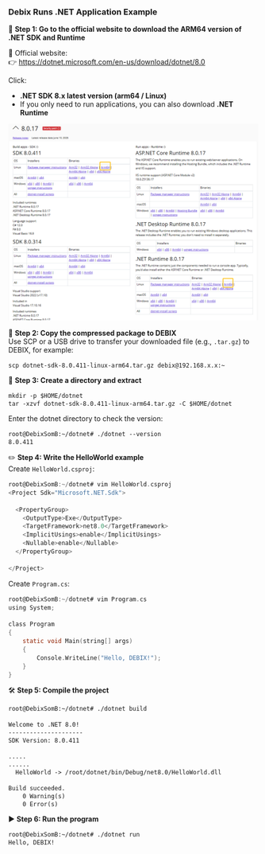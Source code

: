 ### Debix Runs .NET Application Example

🧩 **Step 1: Go to the official website to download the ARM64 version of .NET SDK and Runtime**  

🔗 Official website:  
👉 https://dotnet.microsoft.com/en-us/download/dotnet/8.0

Click:  
- **.NET SDK 8.x latest version (arm64 / Linux)**  
- If you only need to run applications, you can also download **.NET Runtime**  

![image-20250630105353872](./image-20250630105353872.png)  

📁 **Step 2: Copy the compressed package to DEBIX**  
Use SCP or a USB drive to transfer your downloaded file (e.g., `.tar.gz`) to DEBIX, for example:  
```shell
scp dotnet-sdk-8.0.411-linux-arm64.tar.gz debix@192.168.x.x:~
```  

📂 **Step 3: Create a directory and extract**  
```
mkdir -p $HOME/dotnet
tar -xzvf dotnet-sdk-8.0.411-linux-arm64.tar.gz -C $HOME/dotnet
```  
Enter the dotnet directory to check the version:  
```
root@DebixSomB:~/dotnet# ./dotnet --version
8.0.411
```  

✏️ **Step 4: Write the HelloWorld example**  
Create `HelloWorld.csproj`:  
```c
root@DebixSomB:~/dotnet# vim HelloWorld.csproj
<Project Sdk="Microsoft.NET.Sdk">

  <PropertyGroup>
    <OutputType>Exe</OutputType>
    <TargetFramework>net8.0</TargetFramework>
    <ImplicitUsings>enable</ImplicitUsings>
    <Nullable>enable</Nullable>
  </PropertyGroup>

</Project>
```  
Create `Program.cs`:  
```c
root@DebixSomB:~/dotnet# vim Program.cs
using System;

class Program
{
    static void Main(string[] args)
    {
        Console.WriteLine("Hello, DEBIX!");
    }
}
```  

🛠️ **Step 5: Compile the project**  
```shell
root@DebixSomB:~/dotnet# ./dotnet build

Welcome to .NET 8.0!
---------------------
SDK Version: 8.0.411

.....
......
  HelloWorld -> /root/dotnet/bin/Debug/net8.0/HelloWorld.dll

Build succeeded.
    0 Warning(s)
    0 Error(s)
```  

▶️ **Step 6: Run the program**  
```shell
root@DebixSomB:~/dotnet# ./dotnet run
Hello, DEBIX!
```